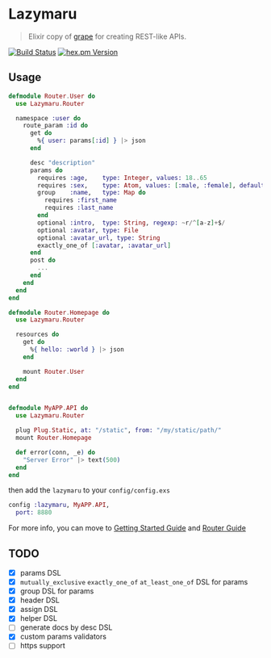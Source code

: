# Lazymaru

> Elixir copy of [grape](http://intridea.github.io/grape/) for creating REST-like APIs.

[![Build Status](https://api.travis-ci.org/falood/lazymaru.svg)](https://travis-ci.org/falood/lazymaru/)
[![hex.pm Version](https://img.shields.io/hexpm/v/lazymaru.svg)](https://hex.pm/packages/lazymaru)

## Usage

```elixir
defmodule Router.User do
  use Lazymaru.Router

  namespace :user do
    route_param :id do
      get do
        %{ user: params[:id] } |> json
      end

      desc "description"
      params do
        requires :age,    type: Integer, values: 18..65
        requires :sex,    type: Atom, values: [:male, :female], default: :female
        group    :name,   type: Map do
          requires :first_name
          requires :last_name
        end
        optional :intro,  type: String, regexp: ~r/^[a-z]+$/
        optional :avatar, type: File
        optional :avatar_url, type: String
        exactly_one_of [:avatar, :avatar_url]
      end
      post do
        ...
      end
    end
  end
end

defmodule Router.Homepage do
  use Lazymaru.Router

  resources do
    get do
      %{ hello: :world } |> json
    end

    mount Router.User
  end
end


defmodule MyAPP.API do
  use Lazymaru.Router

  plug Plug.Static, at: "/static", from: "/my/static/path/"
  mount Router.Homepage

  def error(conn, _e) do
    "Server Error" |> text(500)
  end
end
```

then add the `lazymaru` to your `config/config.exs`
```elixir
config :lazymaru, MyAPP.API,
  port: 8880
```

For more info, you can move to [Getting Started Guide](https://github.com/falood/lazymaru/blob/master/guide/getting_started.md) and [Router Guide](https://github.com/falood/lazymaru/blob/master/guide/router.md)

## TODO

- [X] params DSL
- [X] `mutually_exclusive` `exactly_one_of` `at_least_one_of` DSL for params
- [X] group DSL for params
- [X] header DSL
- [X] assign DSL
- [X] helper DSL
- [ ] generate docs by desc DSL
- [X] custom params validators
- [ ] https support
